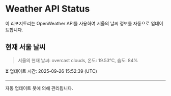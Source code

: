 
# Weather API Status

이 리포지토리는 OpenWeather API를 사용하여 서울의 날씨 정보를 자동으로 업데이트합니다.

## 현재 서울 날씨
> 서울의 현재 날씨: overcast clouds, 온도: 19.53°C, 습도: 84%

⏳ 업데이트 시간: 2025-09-26 15:52:39 (UTC)

---
자동 업데이트 봇에 의해 관리됩니다.
